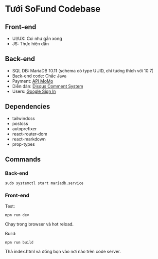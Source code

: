 # Tưới SoFund Codebase

## Front-end

- UI/UX: Coi như gần xong
- JS: Thực hiện dần

## Back-end

- SQL DB: MariaDB 10.11 (schema có type UUID, chỉ tương thích với 10.7)
- Back-end code: Chắc Java
- Payment: [API MoMo](https://developers.momo.vn/v3/docs/payment/guides/aio-payment-links)
- Diễn đàn: [Disqus Comment System](https://support.haravan.com/support/solutions/articles/42000087481-c%C3%A0i-%C4%91%E1%BA%B7t-v%C3%A0-c%E1%BA%A5u-h%C3%ACnh-disqus-comment-system)
- Users: [Google Sign In](https://developers.google.com/identity)

## Dependencies

- tailwindcss
- postcss
- autoprefixer
- react-router-dom
- react-markdown
- prop-types

## Commands

### Back-end

```
sudo systemctl start mariadb.service
```

### Front-end

Test:

```
npm run dev
```

Chạy trong browser và hot reload.

Build:

```
npm run build
```

Thả index.html và đồng bọn vào nơi nào trên code server.
